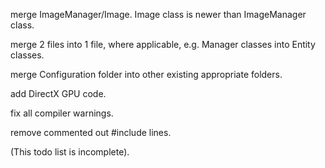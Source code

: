 merge ImageManager/Image. Image class is newer than ImageManager class.

merge 2 files into 1 file, where applicable, e.g. Manager classes into Entity classes.

merge Configuration folder into other existing appropriate folders.

add DirectX GPU code.

fix all compiler warnings.

remove commented out #include lines.

(This todo list is incomplete).